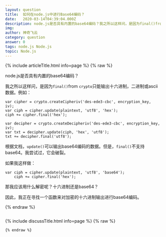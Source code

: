 ```yaml
---
layout: question
title:  如何在node.js中进行Base64编码？
date:   2020-03-14T04:39:04.000Z
description: node.js是否具有内置的base64编码？我之所以这样问，是因为final()from crypto只能输出十六进制，二进制或ascii数据。例如...
img: 
author: 神奇飞云
category: question
answer: 0
tags: node.js Node.js
topic: Node.js
---
```

<div class="article-root">
  <div class="article">
    {% include articleTitle.html info=page %}
    {% raw %}
    <div class="article-content"><p><font style="vertical-align: inherit;"><font style="vertical-align: inherit;">node.js是否具有内置的base64编码？</font></font></p>

<p><font style="vertical-align: inherit;"><font style="vertical-align: inherit;">我之所以这样问，是因为</font></font><code>final()</code><font style="vertical-align: inherit;"><font style="vertical-align: inherit;">from </font></font><code>crypto</code><font style="vertical-align: inherit;"><font style="vertical-align: inherit;">只能输出十六进制，二进制或ascii数据。</font><font style="vertical-align: inherit;">例如：</font></font></p>

<pre><code>var cipher = crypto.createCipheriv('des-ede3-cbc', encryption_key, iv);<font></font>
var ciph = cipher.update(plaintext, 'utf8', 'hex');<font></font>
ciph += cipher.final('hex');<font></font>
<font></font>
var decipher = crypto.createDecipheriv('des-ede3-cbc', encryption_key, iv);<font></font>
var txt = decipher.update(ciph, 'hex', 'utf8');<font></font>
txt += decipher.final('utf8');<font></font>
</code></pre>

<p><font style="vertical-align: inherit;"><font style="vertical-align: inherit;">根据文档，</font></font><code>update()</code><font style="vertical-align: inherit;"><font style="vertical-align: inherit;">可以输出base64编码的数据。</font><font style="vertical-align: inherit;">但是，</font></font><code>final()</code><font style="vertical-align: inherit;"><font style="vertical-align: inherit;">不支持base64。</font><font style="vertical-align: inherit;">我尝试过，它会破裂。</font></font></p>

<p><font style="vertical-align: inherit;"><font style="vertical-align: inherit;">如果我这样做：</font></font></p>

<pre><code>var ciph = cipher.update(plaintext, 'utf8', 'base64');<font></font>
    ciph += cipher.final('hex');<font></font>
</code></pre>

<p><font style="vertical-align: inherit;"><font style="vertical-align: inherit;">那我应该用什么解密呢？</font><font style="vertical-align: inherit;">十六进制还是base64？</font></font></p>

<p><font style="vertical-align: inherit;"><font style="vertical-align: inherit;">因此，我正在寻找一个函数来对加密的十六进制输出进行base64编码。 </font></font></p></div>
    {% endraw %}
  </div>
  <p style="height: 0;width:0;overflow: hidden;"> 第1575篇《如何在node.js中进行Base64编码？》来自Winter(https://github.com/aiyld/aiyld.github.io)的站点</p>
  <div class="discuss-wrapper">
    {% include discussTitle.html info=page %}
    {% raw %}
    
    {% endraw %}
  </div>
<div>
